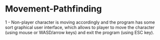 # Movement-Pathfinding
1 - Non-player character is moving accordingly and the program has some sort graphical user interface, which allows to player to move the character (using mouse or WASD/arrow keys) and exit the program (using ESC key).
